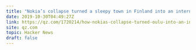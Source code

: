 ```yaml
---
title: "Nokia’s collapse turned a sleepy town in Finland into an internet wonderland"
date: 2019-10-30T04:49:27Z
link: https://qz.com/1720214/how-nokias-collapse-turned-oulu-into-an-internet-wonderland/?utm_medium=RSS&utm_source=hune
site: qz.com
topic: Hacker News
draft: false
---
```

